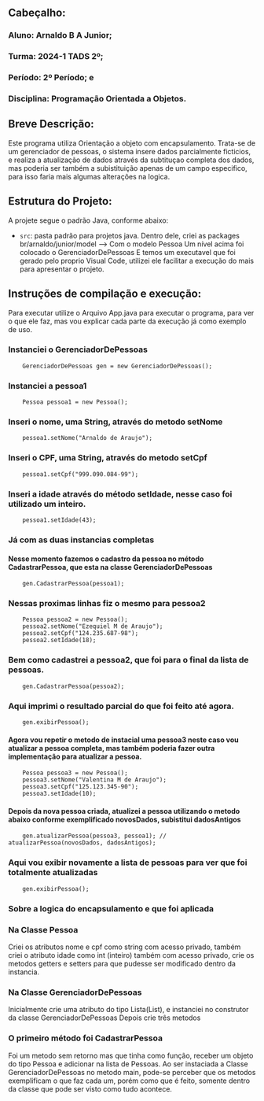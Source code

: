 ## Cabeçalho:
### Aluno: Arnaldo B A Junior; 
### Turma: 2024-1 TADS 2º;
### Período: 2º Período; e 
### Disciplina: Programação Orientada a Objetos.

## Breve Descrição:

Este programa utiliza Orientação a objeto com encapsulamento. 
Trata-se de um gerenciador de pessoas, o sistema insere dados parcialmente ficticios, e realiza a atualização de dados através da subtituçao completa dos dados, mas poderia ser também a subistituição apenas de um campo especifico, para isso faria mais algumas alterações na logica.

## Estrutura do Projeto:

A projete segue o padrão Java, conforme abaixo:

- `src`: pasta padrão para projetos java. 
Dentro dele, criei as packages br/arnaldo/junior/model --> Com o modelo Pessoa
Um nível acima foi colocado o GerenciadorDePessoas
E temos um executavel que foi gerado pelo proprio Visual Code, utilizei ele facilitar a execução do mais para apresentar o projeto.

## Instruções de compilação e execução:

Para executar utilize o Arquivo App.java para executar o programa, para ver o que ele faz, mas vou explicar cada parte da execução já como exemplo de uso.
  
  ### Instanciei o GerenciadorDePessoas
        GerenciadorDePessoas gen = new GerenciadorDePessoas();
  ### Instanciei a pessoa1
        Pessoa pessoa1 = new Pessoa();
  ### Inseri o nome, uma String, através do metodo setNome
        pessoa1.setNome("Arnaldo de Araujo");
  ### Inseri o CPF, uma String, através do metodo setCpf
        pessoa1.setCpf("999.090.084-99");
  ### Inseri a idade através do método setIdade, nesse caso foi utilizado um inteiro.
        pessoa1.setIdade(43);
  ### Já com as duas instancias completas
  #### Nesse momento fazemos o cadastro da pessoa no método CadastrarPessoa, que esta na classe GerenciadorDePessoas       
        gen.CadastrarPessoa(pessoa1);

  ### Nessas proximas linhas fiz o mesmo para pessoa2      
        Pessoa pessoa2 = new Pessoa();
        pessoa2.setNome("Ezequiel M de Araujo");
        pessoa2.setCpf("124.235.687-98");
        pessoa2.setIdade(18);
  ### Bem como cadastrei a pessoa2, que foi para o final da lista de pessoas.
        gen.CadastrarPessoa(pessoa2);
  ### Aqui imprimi o resultado parcial do que foi feito até agora.
        gen.exibirPessoa();
  #### Agora vou repetir o metodo de instacial uma pessoa3 neste caso vou atualizar a pessoa completa, mas também poderia fazer outra implementação para atualizar a pessoa.
        Pessoa pessoa3 = new Pessoa();
        pessoa3.setNome("Valentina M de Araujo");
        pessoa3.setCpf("125.123.345-90");
        pessoa3.setIdade(10);
 #### Depois da nova pessoa criada, atualizei a pessoa utilizando o metodo abaixo conforme exemplificado novosDados, subistitui dadosAntigos
        gen.atualizarPessoa(pessoa3, pessoa1); // atualizarPessoa(novosDados, dadosAntigos);
 ### Aqui vou exibir novamente a lista de pessoas para ver que foi totalmente atualizadas
        gen.exibirPessoa();

 ### Sobre a logica do encapsulamento e que foi aplicada

 ### Na Classe Pessoa
 Criei os atributos nome e cpf como string com acesso privado, também criei o atributo idade como int (inteiro) também com acesso privado, crie os metodos getters e setters para que pudesse ser modificado dentro da instancia.
 ### Na Classe GerenciadorDePessoas
 Inicialmente crie uma atributo do tipo Lista(List), e instanciei no construtor da classe GerenciadorDePessoas
 Depois crie três metodos
 ### O primeiro método foi CadastrarPessoa
 Foi um metodo sem retorno mas que tinha como função, receber um objeto do tipo Pessoa e adicionar na lista de Pessoas.
 Ao ser instaciada a Classe GerenciadorDePessoas no metodo main, pode-se perceber que os metodos exemplificam o que faz cada um, porém como que é feito, somente dentro da classe que pode ser visto como tudo acontece.
